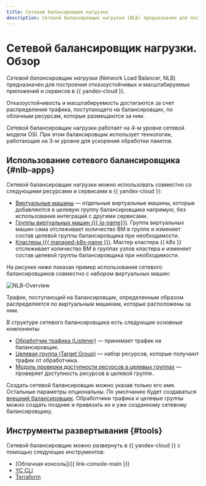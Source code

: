 ```yaml
---
title: Сетевой балансировщик нагрузки
description: Сетевой балансировщик нагрузки (NLB) предназначен для построения отказоустойчивых и масштабируемых приложений и сервисов в {{ yandex-cloud }}. Отказоустойчивость и масштабируемость достигаются за счет распределения трафика, поступающего на балансировщик, по облачным ресурсам которые размещаются за ним.
---
```


# Сетевой балансировщик нагрузки. Обзор

*Сетевой балансировщик нагрузки* (Network Load Balancer, NLB) предназначен для построения отказоустойчивых и масштабируемых приложений и сервисов в {{ yandex-cloud }}. 

Отказоустойчивость и масштабируемость достигаются за счет распределения трафика, поступающего на балансировщик, по облачным ресурсам, которые размещаются за ним. 

Сетевой балансировщик нагрузки работает на 4-м уровне сетевой модели OSI. При этом балансировщик использует технологии, работающие на 3-м уровне для ускорения обработки пакетов.

## Использование сетевого балансировщика {#nlb-apps}

Сетевой балансировщик нагрузки можно использовать совместно со следующими ресурсами и сервисами в {{ yandex-cloud }}:

* [Виртуальные машины](./scenarios.md#nlb-vm) — отдельные виртуальные машины, которые добавляются в целевую группу балансировщика напрямую, без использования интеграций с другими сервисами.
* [Группы виртуальных машин ({{ ig-name}})](./scenarios.md#nlb-ig). Группа виртуальных машин сама отслеживает количество ВМ в группе и изменяет состав целевой группы балансировщика при необходимости.
* [Кластеры ({{ managed-k8s-name }})](./scenarios.md#nlb-mk8s). Мастер кластера {{ k8s }} отслеживает количество ВМ в группах узлов кластера и изменяет состав целевой группы балансировщика при необходимости.

На рисунке ниже показан пример использования сетевого балансировщиков совместно с набором виртуальных машин:


![NLB-Overview](../../_assets/network-load-balancer/nlb-vm.svg)


Трафик, поступающий на балансировщик, определенным образом распределяется по виртуальным машинам, которые расположены за ним.

В структуре сетевого балансировщика есть следующие основные компоненты:

* [Обработчик трафика (Listener)](listener.md) — принимает трафик на балансировщик.
* [Целевая группа (Target Group)](target-resources.md) — набор ресурсов, которые получают трафик от обработчика.
* [Модуль проверки доступности ресурсов в целевых группах](health-check.md) — проверяет доступность ресурсов в целевой группе.

Создать сетевой балансировщик можно указав только его имя. Остальные параметры опциональны. По умолчанию будет создаваться [внешний балансировщик](#nlb-types). Обработчики трафика и целевые группы можно создать позднее и привязать их к уже созданному сетевому балансировщику.

## Инструменты развертывания {#tools}

Сетевой балансировщик можно развернуть в {{ yandex-cloud }} с помощью следующих инструментов:
* [Облачная консоль]({{ link-console-main }})
* [YC CLI](../../cli/quickstart.md) 
* [Terraform](https://terraform-provider.yandexcloud.net/Resources/lb_network_load_balancer) 

